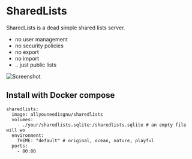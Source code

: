 # SharedLists

SharedLists is a dead simple shared lists server.

- no user management
- no security policies
- no export
- no import
- .. just public lists

![Screenshot](https://i.imgur.com/aVSNgGE.png)

## Install with Docker compose

```
sharedlists:
  image: allyouneedisgnu/sharedlists
  volumes:
    - ./your/sharedlists.sqlite:/sharedlists.sqlite # an empty file will wo
  environment:
    THEME: "default" # original, ocean, nature, playful
  ports:
    - 80:80
```
